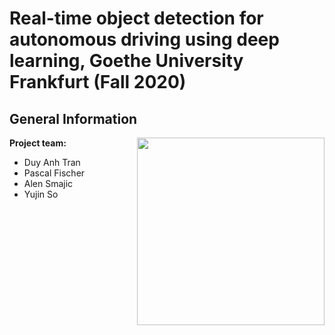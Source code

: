# Real-time object detection for autonomous driving using deep learning, Goethe University Frankfurt (Fall 2020)

## General Information
<img align="right" width="300" height="" src="https://upload.wikimedia.org/wikipedia/commons/1/1e/Logo-Goethe-University-Frankfurt-am-Main.svg">

**Project team:**
* Duy Anh Tran
* Pascal Fischer
* Alen Smajic
* Yujin So
